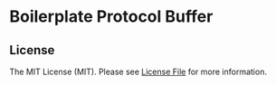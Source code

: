 # Boilerplate Protocol Buffer

## License

The MIT License (MIT). Please see [License File](LICENSE) for more information.
